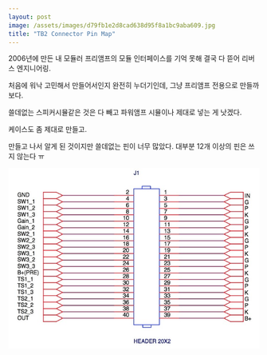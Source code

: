 ```yaml
---
layout: post
image: /assets/images/d79fb1e2d8cad638d95f8a1bc9aba609.jpg
title: "TB2 Connector Pin Map"
---
```



2006년에 만든 내 모듈러 프리앰프의 모듈 인터페이스를 기억 못해 결국 다 뜯어 리버스 엔지니어링.




처음에 워낙 고민해서 만들어서인지 완전히 누더기인데, 그냥 프리앰프 전용으로 만들까보다.




쓸데없는 스피커시뮬같은 것은 다 빼고 파워앰프 시뮬이나 제대로 넣는 게 낫겠다.




케이스도 좀 제대로 만들고.




만들고 나서 알게 된 것이지만 쓸데없는 핀이 너무 많았다. 대부분 12개 이상의 핀은 쓰지 않는다 ㅠ









![image](/assets/images/d79fb1e2d8cad638d95f8a1bc9aba609.jpg)





